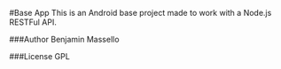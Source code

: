 #Base App
This is an Android base project made to work with a Node.js RESTFul API.

###Author
Benjamin Massello

###License
GPL
